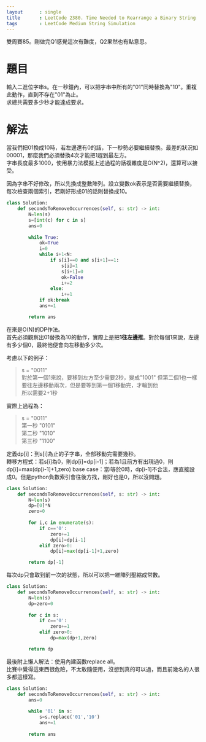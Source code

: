 ```yaml
--- 
layout      : single
title       : LeetCode 2380. Time Needed to Rearrange a Binary String
tags        : LeetCode Medium String Simulation
---
```

雙周賽85。剛做完Q1感覺這次有難度，Q2果然也有點意思。

# 題目
輸入二進位字串s。在一秒鐘內，可以把字串中所有的"01"同時替換為"10"。重複此動作，直到不存在"01"為止。  
求總共需要多少秒才能達成要求。  

# 解法
當我們把01換成10時，若左邊還有0的話，下一秒勢必要繼續替換。最差的狀況如00001，那麼我們必須替換4次才能把1趕到最左方。  
字串長度最多1000，使用暴力法模擬上述過程的話複雜度是O(N^2)，還算可以接受。  

因為字串不好修改，所以先換成整數陣列。設立變數ok表示是否需要繼續替換，每次檢查兩個索引，若剛好形成01的話則替換成10。

```python
class Solution:
    def secondsToRemoveOccurrences(self, s: str) -> int:
        N=len(s)
        s=[int(c) for c in s]
        ans=0
        
        while True:
            ok=True
            i=0
            while i+1<N:
                if s[i]==0 and s[i+1]==1:
                    s[i]=1
                    s[i+1]=0
                    ok=False
                    i+=2
                else:
                    i+=1
            if ok:break
            ans+=1

        return ans
```

在來是O(N)的DP作法。  
首先必須觀察出01替換為10的動作，實際上是把**1往左邊推**。對於每個1來說，左邊有多少個0，最終他便會向左移動多少次。  

考慮以下的例子：  
> s = "0011"  
> 對於第一個1來說，要移到左方至少需要2秒，變成"1001"
> 但第二個1也一樣要往左邊移動兩次，但是要等到第一個1移動完，才輪到他  
> 所以需要2+1秒  

實際上過程為：  
> s = "0011"  
> 第一秒 "0101"  
> 第二秒 "1010"  
> 第三秒 "1100"  

定義dp[i]：到s[i]為止的子字串，全部移動完需要幾秒。  
轉移方程式：若s[i]為0，則dp[i]=dp[i-1]；若為1且前方有出現過0，則dp[i]=max(dp[i-1]+1,zero)
base case：當i等於0時，dp[i-1]不合法，應直接設成0。但是python負數索引會往後方找，剛好也是0，所以沒問題。  

```python
class Solution:
    def secondsToRemoveOccurrences(self, s: str) -> int:
        N=len(s)
        dp=[0]*N
        zero=0
        
        for i,c in enumerate(s):
            if c=='0':
                zero+=1
                dp[i]=dp[i-1]
            elif zero>0:
                dp[i]=max(dp[i-1]+1,zero)

        return dp[-1]
```

每次dp只會取到前一次的狀態，所以可以把一維陣列壓縮成常數。  

```python
class Solution:
    def secondsToRemoveOccurrences(self, s: str) -> int:
        N=len(s)
        dp=zero=0
        
        for c in s:
            if c=='0':
                zero+=1
            elif zero>0:
                dp=max(dp+1,zero)

        return dp
```

最後附上懶人解法：使用內建函數replace all。  
比賽中覺得這東西很危險，不太敢隨便用，沒想到真的可以過，而且前幾名的人很多都這樣寫。  


```python
class Solution:
    def secondsToRemoveOccurrences(self, s: str) -> int:
        ans=0
        
        while '01' in s:
            s=s.replace('01','10')
            ans+=1
            
        return ans
```